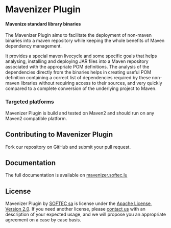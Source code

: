 Mavenizer Plugin
================

#### Mavenize standard library binaries ####

The Mavenizer Plugin aims to facilitate the deployment of non-maven binaries
into a maven repository while keeping the whole benefits of Maven dependency
management.

It provides a special maven livecycle and some specific goals that helps
analysing, installing and deploying JAR files into a Maven repository associated
with the appropriate POM definitions. The analysis of the dependencies directly
from the binaries helps in creating useful POM definition containing a correct
list of dependencies required by these non-maven libraries without requiring
access to their sources, and very quickly compared to a complete conversion of
the underlying project to Maven.

### Targeted platforms ###

Mavenizer Plugin is build and tested on Maven2 and should run on any
Maven2 compatible platform.

Contributing to Mavenizer Plugin
--------------------------------

Fork our repository on GitHub and submit your pull request.

Documentation
-------------

The full documentation is available on [mavenizer.softec.lu](http://mavenizer.softec.lu)

License
-------

Mavenizer Plugin by [SOFTEC sa](http://softec.lu) is license under
the [Apache License, Version 2.0](http://www.apache.org/licenses/LICENSE-2.0).
If you need another license, please [contact us](mailto:support@softec.lu)
with an description of your expected usage, and we will propose you an
appropriate agreement on a case by case basis.
